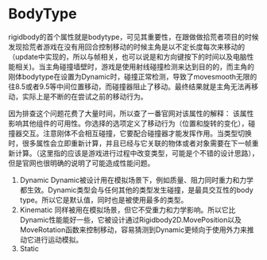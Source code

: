 # BodyType
rigidbody的首个属性就是bodytype，可见其重要性，在跟做做拾荒者项目的时候发现拾荒者游戏在没有用回合控制移动的时候主角是以不定长度每次来移动的（update中实现的，所以与帧相关，也可以说是和方向键按下的时间以及电脑性能相关)。当主角碰撞墙壁时，游戏是使用射线碰撞检测来达到目的的，而主角的刚体bodytype在设置为Dynamic时，碰撞正常检测，导致了movesmooth无限的往8.5或者9.5等中间位置移动，而碰撞器阻止了移动。最终结果就是主角无法再移动，实际上是不断的在尝试之前的移动行为。

因为排查这个问题花费了大量时间，所以查了一番官网对该属性的解释：
该属性影响其他组件的可用性。你选择的选项定义了移动行为（位置和旋转的变化），碰撞器交互。注意刚体不会相互碰撞，它要配合碰撞器才能发挥作用。当类型切换时，很多属性会立即重新计算，并且已经与它关联的物体或者对象需要在下一帧重新计算。（这里指的应该是游戏进行过程中改变类型，可能是个不错的设计思路），但是官网也很明确的说明了可能造成性能问题。
1. Dynamic
Dynamic被设计用在模拟场景下，例如质量、阻力同时重力和力学都生效。Dynamic类型会与任何其他的类型发生碰撞，是最具交互性的body type。所以它是默认值，同时也是被使用最多的类型。
2. Kinematic
同样被用在模拟场景，但它不受重力和力学影响。所以它比Dynamic性能能好一些，它被设计通过Rigidbody2D.MovePosition以及MoveRotation函数来控制移动，容易猜测到Dynamic更倾向于使用外力来推动它进行运动模拟。
3. Static
